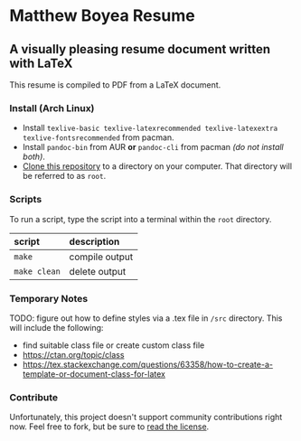 Matthew Boyea Resume
===
A visually pleasing resume document written with LaTeX
---
This resume is compiled to PDF from a LaTeX document.

### Install (Arch Linux)
* Install `texlive-basic texlive-latexrecommended texlive-latexextra texlive-fontsrecommended` from pacman.
* Install `pandoc-bin` from AUR **or** `pandoc-cli` from pacman *(do not install both)*.
* [Clone this repository](https://docs.github.com/en/repositories/creating-and-managing-repositories/cloning-a-repository#cloning-a-repository) to a directory on your computer. That directory will be referred to as `root`.

### Scripts
To run a script, type the script into a terminal within the `root` directory.

| script | description |
|:------ |:----------- |
| `make` | compile output |
| `make clean` | delete output |

### Temporary Notes
TODO: figure out how to define styles via a .tex file in `/src` directory. This will include the following:
* find suitable class file or create custom class file
* https://ctan.org/topic/class
* https://tex.stackexchange.com/questions/63358/how-to-create-a-template-or-document-class-for-latex

### Contribute
Unfortunately, this project doesn't support community contributions right now. Feel free to fork, but be sure to [read the license](./LICENSE.md).


